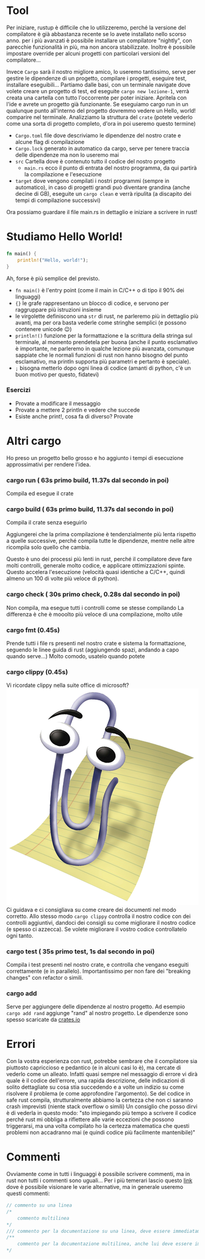# Tool
Per iniziare, rustup è difficile che lo utilizzeremo, perché la versione del compilatore è già abbastanza recente se lo avete installato nello scorso anno.
per i più avanzati è possibile installare un compilatore "nightly", con parecchie funzionalità in più, ma non ancora stabilizzate. Inoltre è possibile impostare override per alcuni progetti con particolari versioni del compilatore...

Invece `Cargo` sarà il nostro migliore amico, lo useremo tantissimo, serve per gestire le dipendenze di un progetto, compilare i progetti, eseguire test, installare eseguibili...
Partiamo dalle basi, con un terminale navigate dove volete creare un progetto di test, ed eseguite `cargo new lezione-1`, verrà creata una cartella con tutto l'occorrente per poter iniziare. Apritela con l'ide e avrete un progetto già funzionante.
Se eseguiamo cargo run in un qualunque punto all'interno del progetto dovremmo vedere un Hello, world! comparire nel terminale.
Analizziamo la struttura del `crate` (potete vederlo come una sorta di progetto completo, d'ora in poi useremo questo termine)
- `Cargo.toml` file dove descriviamo le dipendenze del nostro crate e alcune flag di compilazione
- `Cargo.lock` generato in automatico da cargo, serve per tenere traccia delle dipendenze ma non lo useremo mai
- `src` Cartella dove è contenuto tutto il codice del nostro progetto
    - `main.rs` ecco il punto di entrata del nostro programma, da qui partirà la compilazione e l'esecuzione 
- `target` dove vengono compilati i nostri programmi (sempre in automatico), in caso di progetti grandi può diventare grandina (anche decine di GB), eseguite un `cargo clean` e verrà ripulita (a discapito dei tempi di compilazione successivi)

Ora possiamo guardare il file main.rs in dettaglio e iniziare a scrivere in rust!

# Studiamo Hello World!
```rust
fn main() {
    println!("Hello, world!");
}
```
Ah, forse è più semplice del previsto.
- `fn main()` è l'entry point (come il main in C/C++ o di tipo il 90% dei linguaggi)
- `{}` le grafe rappresentano un blocco di codice, e servono per raggruppare più istruzioni insieme
- le virgolette definiscono una `str` di rust, ne parleremo più in dettaglio più avanti, ma per ora basta vederle come stringhe semplici (e possono contenere unicode 😉)
- `println!()` funzione per la formattazione e la scrittura della stringa sul terminale, al momento prendetela per buona (anche il punto esclamativo è importante, ne parleremo in qualche lezione più avanzata, comunque sappiate che le normali funzioni di rust non hanno bisogno del punto esclamativo, ma println supporta più parametri e pertanto è speciale).
- `;` bisogna metterlo dopo ogni linea di codice (amanti di python, c'è un buon motivo per questo, fidatevi)

### Esercizi
- Provate a modificare il messaggio
- Provate a mettere 2 println e vedere che succede
- Esiste anche print!, cosa fa di diverso? Provate

# Altri cargo
Ho preso un progetto bello grosso e ho aggiunto i tempi di esecuzione approssimativi per rendere l'idea. 

### cargo run ( 63s primo build, 11.37s dal secondo in poi)
Compila ed esegue il crate

### cargo build ( 63s primo build, 11.37s dal secondo in poi)
Compila il crate senza eseguirlo

Aggiungerei che la prima compilazione è tendenzialmente più lenta rispetto a quelle successive, perché compila tutte le dipendenze, mentre nelle altre ricompila solo quello che cambia.

Questo è uno dei processi più lenti in rust, perché il compilatore deve fare molti controlli, generale molto codice, e applicare ottimizzazioni spinte. Questo accelera l'esecuzione (velocità quasi identiche a C/C++, quindi almeno un 100 di volte più veloce di python).


### cargo check ( 30s primo check, 0.28s dal secondo in poi)
Non compila, ma esegue tutti i controlli come se stesse compilando
La differenza è che è mooolto più veloce di una compilazione, molto utile

### cargo fmt (0.45s)
Prende tutti i file rs presenti nel nostro crate e sistema la formattazione, seguendo le linee guida di rust (aggiungendo spazi, andando a capo quando serve...)
Molto comodo, usatelo quando potete

### cargo clippy (0.45s)
Vi ricordate clippy nella suite office di microsoft? ![Plugin](chapter_2_imgs/Clippy.webp)
Ci guidava e ci consigliava su come creare dei documenti nel modo corretto. Allo stesso modo `cargo clippy` controlla il nostro codice con dei controlli aggiuntivi, dandoci dei consigli su come migliorare il nostro codice (e spesso ci azzecca). Se volete migliorare il vostro codice controllatelo ogni tanto.

### cargo test ( 35s primo test, 1s dal secondo in poi)
Compila i test presenti nel nostro crate, e controlla che vengano eseguiti correttamente (e in parallelo). Importantissimo per non fare dei "breaking changes" con refactor o simili.

### cargo add
Serve per aggiungere delle dipendenze al nostro progetto.
Ad esempio `cargo add rand` aggiunge "rand" al nostro progetto. Le dipendenze sono spesso scaricate da [crates.io](https://crates.io/)

# Errori
Con la vostra esperienza con rust, potrebbe sembrare che il compilatore sia piuttosto capriccioso e pedantico (e in alcuni casi lo è), ma cercate di vederlo come un alleato.
Infatti quasi sempre nel messaggio di errore vi dirà quale è il codice dell'errore, una rapida descrizione, delle indicazioni di solito dettagliate su cosa stia succedendo e a volte un indizio su come risolvere il problema (e come approfondire l'argomento).
Se del codice in safe rust compila, strutturalmente abbiamo la certezza che non ci saranno crash imprevisti (niente stack overflow o simili)
Un consiglio che posso dirvi è di vederla in questo modo: "sto impiegando più tempo a scrivere il codice perché rust mi obbliga a riflettere alle varie eccezioni che possono triggerarsi, ma una volta compilato ho la certezza matematica che questi problemi non accadranno mai (e quindi codice più facilmente mantenibile)"

# Commenti
Ovviamente come in tutti i linguaggi è possibile scrivere commenti, ma in rust non tutti i commenti sono uguali...
Per i più temerari lascio questo [link](https://doc.rust-lang.org/reference/comments.html) dove è possibile visionare le varie alternative, ma in generale useremo questi commenti:
```rust
// commento su una linea
/*
    commento multilinea
*/
/// commento per la documentazione su una linea, deve essere immediatamente sopra a una funzione/ struttura
/**
    commento per la documentazione multilinea, anche lui deve essere immediatamente sopra a una funzione/ struttura
*/
```